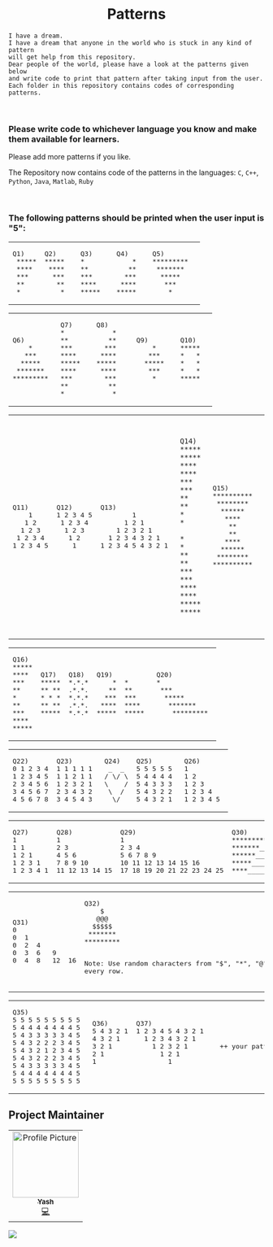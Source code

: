 <h1 align = "Center">Patterns</h1>

```
I have a dream. 
I have a dream that anyone in the world who is stuck in any kind of pattern 
will get help from this repository.
Dear people of the world, please have a look at the patterns given below 
and write code to print that pattern after taking input from the user.
Each folder in this repository contains codes of corresponding patterns.
```

<br>
<h3>Please write code to whichever language you know and make them available for learners.</h3>
Please add more patterns if you like.  
<br>

The Repository now contains code of the patterns in the languages: ```C```, ```C++```, ```Python```, ```Java```, ```Matlab```, ```Ruby```

<br>

<h3>The following patterns should be printed when the user input is "5": </h3> 
<table>
 
<tr>
 
<td>
<pre>
Q1)
 *****
 ****
 ***
 **
 *
</pre>
</td>
 
<td>
<pre>
Q2)  
*****  
 ****  
  ***  
   **  
    *  
</pre>
</td>

<td>
<pre>
Q3)  
*  
**  
***  
****  
*****  
</pre>
</td>

<td>
<pre>
Q4)  
    *  
   **  
  ***  
 ****  
*****  
</pre>
</td>

<td>
<pre>
Q5)  
*********  
 *******  
  *****  
   ***  
    * 
</pre>
</td>


</tr>
  </table>
 <table>
<tr>
<td>
<pre>
Q6)  
    *  
   ***  
  *****  
 *******  
********* 
</pre>
</td>
 
<td>
<pre>
Q7)  
*  
**  
***  
****  
*****  
****  
***  
**  
*  
</pre>
</td>

<td>
<pre>
Q8)  
    *  
   **  
  ***  
 ****  
*****  
 ****  
  ***  
   **  
    *   
</pre>
</td>

<td>
<pre>
Q9)  
    *  
   ***  
  *****  
   ***  
    *  
</pre>
</td>

<td>
<pre>
Q10)  
*****  
*   *  
*   *  
*   *  
*****  
</pre>
</td>

</tr>
  </table>
 <table>
 <tr>
 
<td>
<pre>
Q11)  
    1
   1 2
  1 2 3 
 1 2 3 4
1 2 3 4 5
</pre>
</td>
 
<td>
<pre>
Q12)  
1 2 3 4 5
 1 2 3 4
  1 2 3 
   1 2
    1 
</pre>
</td>

<td>
<pre>
Q13)  
        1
      1 2 1
    1 2 3 2 1
  1 2 3 4 3 2 1
1 2 3 4 5 4 3 2 1 
</pre>
</td>

<td>
<pre>

```
Q14)
***** *****
****   ****
***     ***
**       **
*         *

*         *
**       **
***     ***
****   ****
***** *****
```

</pre>
</td>

<td>
<pre>
Q15)
**********
 ********
  ******
   ****
    **
    **
   ****
  ******
 ********
**********  
</pre>
</td>

</tr>
  </table>
 <table>
 <tr>
 
<td>
<pre>
Q16)
*****
****
***
**
*
**
***
****
*****
</pre>
</td>
 
<td>
<pre>
Q17)
*****
** **
* * *
** **
*****
</pre>
</td>

<td>
<pre>
Q18)
*.*.*
.*.*.
*.*.*
.*.*.
*.*.*
</pre>
</td>

<td>
<pre>
Q19)
    *  *
   **  **
  ***  ***
 ****  ****
*****  ***** 
</pre>
</td>

<td>
<pre>
Q20)
*
 ***
  *****
   *******
    ********* 
</pre>
</td>

</tr>
  </table>
 <table>
 <tr>
 
<td>
<pre>
Q22)
0 1 2 3 4
1 2 3 4 5
2 3 4 5 6
3 4 5 6 7
4 5 6 7 8
</pre>
</td>
 
<td>
<pre>
Q23)
1 1 1 1 1
1 1 2 1 1
1 2 3 2 1
2 3 4 3 2
3 4 5 4 3 
</pre>
</td>

<td>
<pre>
Q24)
 _  _
/ \/ \
\    /
 \  /
  \/
</pre>
</td>

<td>
<pre>
Q25)
5 5 5 5 5
5 4 4 4 4
5 4 3 3 3
5 4 3 2 2
5 4 3 2 1 
</pre>
</td>

<td>
<pre>
Q26)
1
1 2
1 2 3
1 2 3 4
1 2 3 4 5 
</pre>
</td>

</tr>
  </table>
 <table>
 <tr>
 
<td>
<pre>
Q27)
1 
1 1
1 2 1
1 2 3 1
1 2 3 4 1
</pre>
</td>
 
<td>
<pre>
Q28)
1
2 3 
4 5 6 
7 8 9 10
11 12 13 14 15
</pre>
</td>

<td>
<pre>
Q29)
1 
2 3 4 
5 6 7 8 9 
10 11 12 13 14 15 16 
17 18 19 20 21 22 23 24 25
</pre>
</td>

<td>
<pre>
Q30)
****************
*******__*******
******____******
*****______*****
****________****  
</pre>
</td>
</tr>
  </table>
   <table>
  <tr>
<td>
<pre>
Q31)
0  
0  1  
0  2  4  
0  3  6   9
0  4  8   12  16
</pre>
</td>
 
<td>
<pre>
Q32)
    $    
   @@@   
  $$$$$  
 ******* 
*********

Note: Use random characters 
from "$", "*", "@", "#", "%" 
to print every row.
</pre>
</td>
 
<td>
<pre>
Q33)
1 2 3 4 5
10 9 8 7 6
11 12 13 14 15
20 19 18 17 16
21 22 23 24 25  
</pre>
</td>

<td>
<pre>
Q34)
--------e--------
------e-d-e------
----e-d-c-d-e----
--e-d-c-b-c-d-e--
e-d-c-b-a-b-c-d-e
--e-d-c-b-c-d-e--
----e-d-c-d-e----
------e-d-e------
--------e-------- 
</pre>
</td>


</tr>
 </table>
 <table>
<tr>
 
 <td>
<pre>
Q35)
5 5 5 5 5 5 5 5 5 
5 4 4 4 4 4 4 4 5 
5 4 3 3 3 3 3 4 5 
5 4 3 2 2 2 3 4 5 
5 4 3 2 1 2 3 4 5 
5 4 3 2 2 2 3 4 5 
5 4 3 3 3 3 3 4 5 
5 4 4 4 4 4 4 4 5 
5 5 5 5 5 5 5 5 5
</pre>
</td>
 
<td>
<pre>
Q36)
5 4 3 2 1
4 3 2 1
3 2 1
2 1
1

</pre>
</td>

<td>
<pre>
Q37)
1 2 3 4 5 4 3 2 1 
  1 2 3 4 3 2 1 
    1 2 3 2 1 
      1 2 1 
        1 

</pre>
</td>
  
<td>
<pre>
 ++ your pattern
</pre>
</td>
 
</tr>
</table>


## Project Maintainer 


<table>
  <tbody><tr>
    <td align="center"><a href="https://github.com/kmryashasvi"><img alt="Profile Picture" src="https://avatars.githubusercontent.com/u/66861659?s=400&u=64fefa0d1dc0f089b0cdb61f10f3691ee24cd636&v=4" width="130px;"><br><sub><b>
 Yash </b></sub></a><br><a href="" title="Code">💻 </a></td></a></td>
  </tr>
</tbody></table>

<div><img src="https://img.shields.io/github/followers/stlyash?style=social"></div>